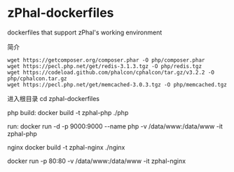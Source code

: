 # zPhal-dockerfiles
dockerfiles that support zPhal's working environment

简介

```
wget https://getcomposer.org/composer.phar -O php/composer.phar  
wget https://pecl.php.net/get/redis-3.1.3.tgz -O php/redis.tgz  
wget https://codeload.github.com/phalcon/cphalcon/tar.gz/v3.2.2 -O php/cphalcon.tar.gz 
wget https://pecl.php.net/get/memcached-3.0.3.tgz -O php/memcached.tgz
```
进入根目录
cd zphal-dockerfiles

php
build:
docker build -t zphal-php ./php

run:
docker run -d -p 9000:9000 --name php  -v /data/www:/data/www -it zphal-php

nginx
docker build -t zphal-nginx ./nginx

docker run -p 80:80 -v /data/www:/data/www  -it zphal-nginx
